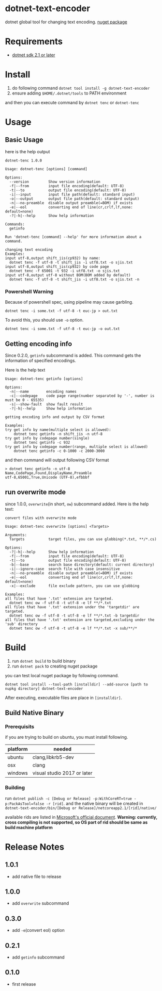 # dotnet-text-encoder

dotnet global tool for changing text encoding.
[nuget package](https://www.nuget.org/packages/dotnet-text-encoder/)

# Requirements

* [dotnet sdk 2.1 or later](https://dotnet.microsoft.com/download)

# Install

1. do following command
    `dotnet tool install -g dotnet-text-encoder`
2. ensure adding `$HOME/.dotnet/tools` to PATH environment

and then you can execute command by `dotnet tenc` or `dotnet-tenc`

# Usage

## Basic Usage

here is the help output

```
dotnet-tenc 1.0.0

Usage: dotnet-tenc [options] [command]

Options:
  --version         Show version information
  -f|--from         input file encoding(default: UTF-8)
  -t|--to           output file encoding(default: UTF-8)
  -i|--input        input file path(default: standard input)
  -o|--output       output file path(default: standard output)
  -n|--no-preamble  disable output preamble(=BOM) if exists
  -e|--eol          converting end of line(cr,crlf,lf,none: default=none)
  -?|-h|--help      Show help information

Commands:
  getinfo           

Run 'dotnet-tenc [command] --help' for more information about a command.

changing text encoding
Examples:
input utf-8,output shift_jis(cp932) by name:
  dotnet tenc -f utf-8 -t shift_jis -i utf8.txt -o sjis.txt
input utf-8,output shift_jis(cp932) by code page
  dotnet tenc -f 65001 -t 932 -i utf8.txt -o sjis.txt
input utf-8,output utf-8 without BOM(BOM added by default)
  dotnet tenc -f utf-8 -t shift_jis -i utf8.txt -o sjis.txt -n
```

### Powershell Warning

Because of powershell spec, using pipeline may cause garbling.
```
dotnet tenc -i some.txt -f utf-8 -t euc-jp > out.txt
```
To avoid this, you should use `-o` option.
```
dotnet tenc -i some.txt -f utf-8 -t euc-jp -o out.txt
```

## Getting encoding info

Since 0.2.0, `getinfo` subcommand is added.
This command gets the information of specified encodings.

Here is the help text

```
Usage: dotnet-tenc getinfo [options]

Options:
  -n|--name        encoding names
  -c|--codepage    code page range(number separated by '-', number is must be 0 - 65535)
  -s|--show-fault  show fault result
  -?|-h|--help     Show help information

getting encoding info and output by CSV format

Examples:
try get info by name(multiple select is allowed):
    dotnet tenc getinfo -n shift_jis -n utf-8
try get info by codepage number(single)
    dotnet tenc getinfo -c 932
try get info by codepage number(range, multiple select is allowed)
    dotnet tenc getinfo -c 0-1000 -c 2000-3000
```

and then command will output following CSV format

```
> dotnet tenc getinfo -n utf-8
Name,CodePage,Found,DisplayName,Preamble
utf-8,65001,True,Unicode (UTF-8),efbbbf
```

## run overwrite mode

since 1.0.0, `overwrite`(in short, `ow`) subcommand added.
Here is the help text:

```
convert files with overwrite mode

Usage: dotnet-tenc overwrite [options] <Targets>

Arguments:
  Targets           target files, you can use globbing(*.txt, **/*.cs)

Options:
  -?|-h|--help      Show help information
  -f|--from         input file encoding(default: UTF-8)
  -t|--to           output file encoding(default: UTF-8)
  -b|--base         search base directory(default: current directory)
  -i|--ignore-case  search file with case insensitive
  -n|--no-preamble  disable output preamble(=BOM) if exists
  -e|--eol          converting end of line(cr,crlf,lf,none: default=none)
  -x|--exclude      file exclude pattern, you can use globbing

Examples:
all files that have '.txt' extension are targeted.
  dotnet tenc ow -f utf-8 -t utf-8 -e lf **/*.txt
all files that have '.txt' extension under the 'targetdir' are targeted.
  dotnet tenc ow -f utf-8 -t utf-8 -e lf **/*.txt -b targetdir
all files that have '.txt' extension are targeted,excluding under the 'sub' directory
  dotnet tenc ow -f utf-8 -t utf-8 -e lf **/*.txt -x sub/**/*
```

# Build

1. run `dotnet build` to build binary
2. run `dotnet pack` to creating nuget package

you can test local nuget package by following command.

`dotnet tool install --tool-path [installdir] --add-source [path to nupkg directory] dotnet-text-encoder`

After executing, executable files are place in `[installdir]`.

## Build Native Binary

### Prerequisits

if you are trying to build on ubuntu, you must install following.

|platform|needed|
|--------|------|
|ubuntu  |clang,libkrb5-dev|
|osx     |clang|
|windows |visual studio 2017 or later|

### Building

run `dotnet publish -c [Debug or Release] -p:WithCoreRT=true -p:PackAsTool=false -r [rid]`.
and the native binary will be created in `dotnet-text-encoder/bin/[Debug or Release]/netcoreapp2.1/[rid]/native/`

available rids are listed in [Microsoft's official document](https://docs.microsoft.com/en-us/dotnet/core/rid-catalog).
**Warning: currently, cross compiling is not supported, so OS part of rid should be same as build machine platform**

# Release Notes

## 1.0.1

* add native file to release

## 1.0.0

* add `overwrite` subcommand

## 0.3.0

* add `-e`(convert eol) option

## 0.2.1

* add `getinfo` subcommand

## 0.1.0

* first release


